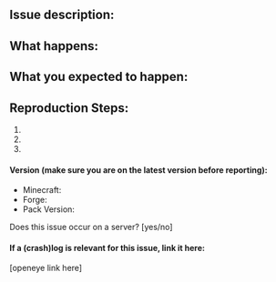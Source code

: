 ## Issue description:

## What happens:

## What you expected to happen:

## Reproduction Steps:
1.
2.
3.

#### Version (make sure you are on the latest version before reporting):

- Minecraft:
- Forge:
- Pack Version:

Does this issue occur on a server? [yes/no]

#### If a (crash)log is relevant for this issue, link it here:

[openeye link here]
